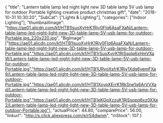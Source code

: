 {
	"title": "Lantern table lamp led night light new 3D table lamp 5V usb lamp for outdoor Portable lighting creative product christmas gift",
	"date": "2018-10-31 10:30:20",
	"SubCat": ["Lights & Lighting"],
	"categories": ["Indoor Lighting"],
	"thumbnailImage": "https://ae01.alicdn.com/kf/HTB1lsuoXyHrK1Rjy0Flq6AsaFXaN/Lantern-table-lamp-led-night-light-new-3D-table-lamp-5V-usb-lamp-for-outdoor-Portable.jpg_220x220.jpg",
	"BigImage": ["https://ae01.alicdn.com/kf/HTB1lsuoXyHrK1Rjy0Flq6AsaFXaN/Lantern-table-lamp-led-night-light-new-3D-table-lamp-5V-usb-lamp-for-outdoor-Portable.jpg","https://ae01.alicdn.com/kf/HTB1rSuoXyjrK1RjSsplq6xHmVXaW/Lantern-table-lamp-led-night-light-new-3D-table-lamp-5V-usb-lamp-for-outdoor-Portable.jpg","https://ae01.alicdn.com/kf/HTB1URyoXsfrK1Rjy1Xdq6yemFXa9/Lantern-table-lamp-led-night-light-new-3D-table-lamp-5V-usb-lamp-for-outdoor-Portable.jpg","https://ae01.alicdn.com/kf/HTB1XoypXErrK1RkSne1q6ArVVXad/Lantern-table-lamp-led-night-light-new-3D-table-lamp-5V-usb-lamp-for-outdoor-Portable.jpg","https://ae01.alicdn.com/kf/HTB1eKGqXzzuK1RjSsppq6xz0XXa2/Lantern-table-lamp-led-night-light-new-3D-table-lamp-5V-usb-lamp-for-outdoor-Portable.jpg"],
	"actualPrice": 44.80,
	"comparePrice": 56.00,
	"linkurl": "http://s.click.aliexpress.com/e/rS4dwnm",
	"inStock": 107
}

